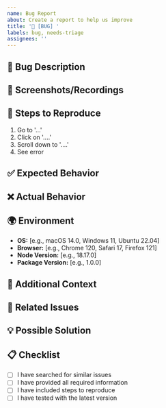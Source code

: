 ```yaml
---
name: Bug Report
about: Create a report to help us improve
title: '🐛 [BUG] '
labels: bug, needs-triage
assignees: ''
---
```


## 🐛 Bug Description
<!-- A clear and concise description of what the bug is -->

## 📸 Screenshots/Recordings
<!-- If applicable, add screenshots or recordings to help explain your problem -->

## 🔄 Steps to Reproduce
1. Go to '...'
2. Click on '....'
3. Scroll down to '....'
4. See error

## ✅ Expected Behavior
<!-- A clear and concise description of what you expected to happen -->

## ❌ Actual Behavior
<!-- What actually happened -->

## 🌍 Environment
- **OS:** [e.g., macOS 14.0, Windows 11, Ubuntu 22.04]
- **Browser:** [e.g., Chrome 120, Safari 17, Firefox 121]
- **Node Version:** [e.g., 18.17.0]
- **Package Version:** [e.g., 1.0.0]

## 📝 Additional Context
<!-- Add any other context about the problem here -->

## 🔗 Related Issues
<!-- Link any related issues here -->

## 💡 Possible Solution
<!-- If you have ideas on how to fix this, please share -->

## 📋 Checklist
- [ ] I have searched for similar issues
- [ ] I have provided all required information
- [ ] I have included steps to reproduce
- [ ] I have tested with the latest version
